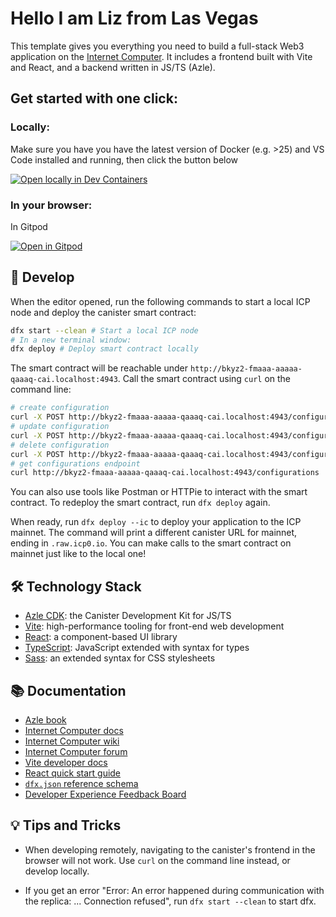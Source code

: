 # Hello I am Liz from Las Vegas

This template gives you everything you need to build a full-stack Web3 application on the [Internet Computer](https://internetcomputer.org/).
It includes a frontend built with Vite and React, and a backend written in JS/TS (Azle).

## Get started with one click:
### Locally:

Make sure you have you have the latest version of Docker (e.g. >25) and VS Code installed and running, then click the button below

[![Open locally in Dev Containers](https://img.shields.io/static/v1?label=Dev%20Containers&message=Open&color=blue&logo=visualstudiocode)](https://vscode.dev/redirect?url=vscode://ms-vscode-remote.remote-containers/cloneInVolume?url=https://github.com/icPHubPH/azle-react)

### In your browser:

In Gitpod 

[![Open in Gitpod](https://gitpod.io/button/open-in-gitpod.svg)](https://gitpod.io/#https://github.com/icPHubPH/azle-react/)

## 🚀 Develop

When the editor opened, run the following commands to start a local ICP node and deploy the canister smart contract:

```bash
dfx start --clean # Start a local ICP node
# In a new terminal window:
dfx deploy # Deploy smart contract locally
```

The smart contract will be reachable under `http://bkyz2-fmaaa-aaaaa-qaaaq-cai.localhost:4943`.
Call the smart contract using `curl` on the command line: 

```bash
# create configuration
curl -X POST http://bkyz2-fmaaa-aaaaa-qaaaq-cai.localhost:4943/configuration/insert -H 'content-type: application/json' -d '{"key": "site_name", "value": "ICP HUB PH"}'
# update configuration
curl -X POST http://bkyz2-fmaaa-aaaaa-qaaaq-cai.localhost:4943/configuration/update -H 'content-type: application/json' -d '{"key": "site_name", "value": "ICP HUB Philippines"}'
# delete configuration
curl -X POST http://bkyz2-fmaaa-aaaaa-qaaaq-cai.localhost:4943/configuration/delete -H 'content-type: application/json' -d '{"key": "site_name"}'
# get configurations endpoint
curl http://bkyz2-fmaaa-aaaaa-qaaaq-cai.localhost:4943/configurations

```
You can also use tools like Postman or HTTPie to interact with the smart contract.
To redeploy the smart contract, run `dfx deploy` again.

When ready, run `dfx deploy --ic` to deploy your application to the ICP mainnet.
The command will print a different canister URL for mainnet, ending in `.raw.icp0.io`.
You can make calls to the smart contract on mainnet just like to the local one!

## 🛠️ Technology Stack

- [Azle CDK](https://demergent-labs.github.io/azle/): the Canister Development Kit for JS/TS
- [Vite](https://vitejs.dev/): high-performance tooling for front-end web development
- [React](https://reactjs.org/): a component-based UI library
- [TypeScript](https://www.typescriptlang.org/): JavaScript extended with syntax for types
- [Sass](https://sass-lang.com/): an extended syntax for CSS stylesheets

## 📚 Documentation

- [Azle book](https://demergent-labs.github.io/azle/the_azle_book.html)
- [Internet Computer docs](https://internetcomputer.org/docs/current/developer-docs/ic-overview)
- [Internet Computer wiki](https://wiki.internetcomputer.org/)
- [Internet Computer forum](https://forum.dfinity.org/)
- [Vite developer docs](https://vitejs.dev/guide/)
- [React quick start guide](https://react.dev/learn)
- [`dfx.json` reference schema](https://internetcomputer.org/docs/current/references/dfx-json-reference/)
- [Developer Experience Feedback Board](https://dx.internetcomputer.org/)


## 💡 Tips and Tricks

- When developing remotely, navigating to the canister's frontend in the browser will not work.
Use `curl` on the command line instead, or develop locally.

- If you get an error "Error: An error happened during communication with the replica: ... Connection refused", run `dfx start --clean` to start dfx.
